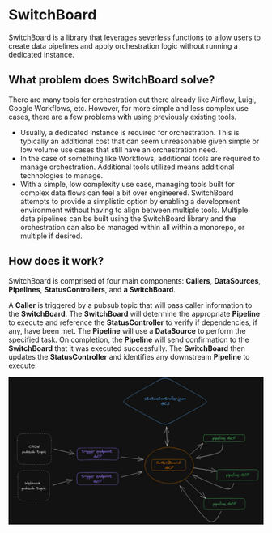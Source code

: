 # SwitchBoard

SwitchBoard is a library that leverages severless functions to allow users to create data pipelines and apply orchestration logic without running a dedicated instance.

## What problem does SwitchBoard solve?

There are many tools for orchestration out there already like Airflow, Luigi, Google Workflows, etc. However, for more simple and less complex use cases, there are a few problems with using previously existing tools.
* Usually, a dedicated instance is required for orchestration. This is typically an additional cost that can seem unreasonable given simple or low volume use cases that still have an orchestration need.
* In the case of something like Workflows, additional tools are required to manage orchestration. Additional tools utilized means additional technologies to manage.
* With a simple, low complexity use case, managing tools built for complex data flows can feel a bit over engineered.
SwitchBoard attempts to provide a simplistic option by enabling a development environment without having to align between multiple tools. Multiple data pipelines can be built using the SwitchBoard library and the orchestration can also be managed within all within a monorepo, or multiple if desired.

## How does it work?

SwitchBoard is comprised of four main components: **Callers**, **DataSources**, **Pipelines**, **StatusControllers**, and **a SwitchBoard**.

A **Caller** is triggered by a pubsub topic that will pass caller information to the **SwitchBoard**.
The **SwitchBoard** will determine the appropriate **Pipeline** to execute and reference the **StatusController** to verify if dependencies, if any, have been met.
The **Pipeline** will use a **DataSource** to perform the specified task.
On completion, the **Pipeline** will send confirmation to the **SwitchBoard** that it was executed successfully.
The **SwitchBoard** then updates the **StatusController** and identifies any downstream **Pipeline** to execute.

![Diagram](SwitchBoard.png)


